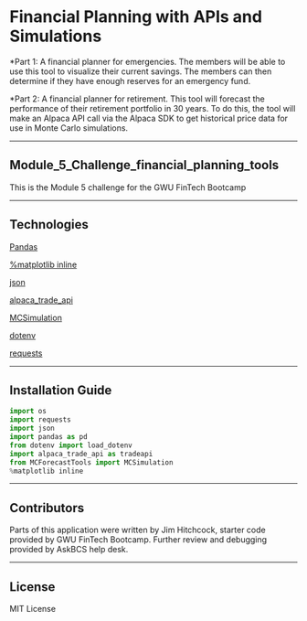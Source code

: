 # Financial Planning with APIs and Simulations

*Part 1: A financial planner for emergencies. The members will be able to use this tool to visualize their current savings. The members can then determine if they have enough reserves for an emergency fund.

*Part 2: A financial planner for retirement. This tool will forecast the performance of their retirement portfolio in 30 years. To do this, the tool will make an Alpaca API call via the Alpaca SDK to get historical price data for use in Monte Carlo simulations.

---

## Module_5_Challenge_financial_planning_tools

This is the Module 5 challenge for the GWU FinTech Bootcamp

---

## Technologies

[Pandas](https://pandas.pydata.org/)

[%matplotlib inline](https://matplotlib.org/)

[json](https://docs.python.org/3/library/json.html)

[alpaca_trade_api](https://pypi.org/project/alpaca-trade-api/)

[MCSimulation](https://pbpython.com/monte-carlo.html)

[dotenv](https://pypi.org/project/python-dotenv/)

[requests](https://realpython.com/python-requests/)

---

## Installation Guide

```python
import os
import requests
import json
import pandas as pd
from dotenv import load_dotenv
import alpaca_trade_api as tradeapi
from MCForecastTools import MCSimulation
%matplotlib inline
```
---

## Contributors

Parts of this application were written by Jim Hitchcock, starter code provided by GWU FinTech Bootcamp.
Further review and debugging provided by AskBCS help desk.

---

## License

MIT License